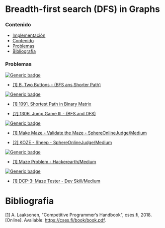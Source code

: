 # Breadth-first search (DFS) in Graphs

### Contenido

* [Implementación](#)
* [Contenido](#contenido)
* [Problemas](#problemas)
* [Bibliografia](#bibliografia)

### Problemas

[![Generic badge](https://img.shields.io/badge/Codeforces-Easy-green.svg)](https://codeforces.com/problemset)

* [[1] B. Two Buttons - (BFS ans Shorter Path)](https://codeforces.com/problemset/problem/520/B)

[![Generic badge](https://img.shields.io/badge/LeetCode-Medium-yellow.svg)](https://leetcode.com/problemset/algorithms/)

* [[1] 1091. Shortest Path in Binary Matrix](https://leetcode.com/problems/shortest-path-in-binary-matrix/)

* [[2] 1306. Jump Game III - (BFS and DFS)](https://leetcode.com/problems/jump-game-iii/)

[![Generic badge](https://img.shields.io/badge/SphereOnlineJudge-Medium-yellow.svg)](https://www.spoj.com/problems/classical/)

* [[1] Make Maze - Validate the Maze - SphereOnlineJudge/Medium](https://www.spoj.com/problems/MAKEMAZE/)

* [[2] KOZE - Sheep - SphereOnlineJudge/Medium](https://www.spoj.com/problems/KOZE/)


[![Generic badge](https://img.shields.io/badge/Hackerearth-Medium-yellow.svg)](https://www.hackerearth.com/de/practice/)

* [[1] Maze Problem - Hackerearth/Medium](https://www.hackerearth.com/de/problem/algorithm/problem-1-29/)

[![Generic badge](https://img.shields.io/badge/DevSkill-Medium-yellow.svg)](https://devskill.com/CodingProblems)

* [[1] DCP-3: Maze Tester - Dev Skill/Medium](https://devskill.com/CodingProblems/ViewProblem/3)

# Bibliografia

[[1]](https://cses.fi/book/book.pdf) A. Laaksonen, "Competitive Programmer’s Handbook", cses.fi, 2018. [Online]. Available: https://cses.fi/book/book.pdf.
